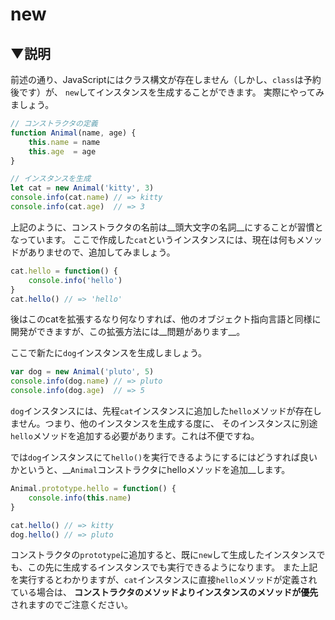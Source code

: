# new

## ▼説明

前述の通り、JavaScriptにはクラス構文が存在しません（しかし、`class`は予約後です）が、 `new`してインスタンスを生成することができます。
実際にやってみましょう。

```JavaScript
// コンストラクタの定義
function Animal(name, age) {
	this.name = name
	this.age  = age
}

// インスタンスを生成
let cat = new Animal('kitty', 3)
console.info(cat.name) // => kitty
console.info(cat.age)  // => 3
```

上記のように、コンストラクタの名前は__頭大文字の名詞__にすることが習慣となっています。
ここで作成した`cat`というインスタンスには、現在は何もメソッドがありませので、追加してみましょう。

```JavaScript
cat.hello = function() {
	console.info('hello')
}
cat.hello() // => 'hello'
```

後はこのcatを拡張するなり何なりすれば、他のオブジェクト指向言語と同様に開発ができますが、この拡張方法には__問題があります__。

ここで新たに`dog`インスタンスを生成しましょう。

```JavaScript
var dog = new Animal('pluto', 5)
console.info(dog.name) // => pluto
console.info(dog.age)  // => 5
```

`dog`インスタンスには、先程`cat`インスタンスに追加した`hello`メソッドが存在しません。つまり、他のインスタンスを生成する度に、
そのインスタンスに別途`hello`メソッドを追加する必要があります。これは不便ですね。

では`dog`インスタンスにて`hello()`を実行できるようにするにはどうすれば良いかというと、__`Animal`コンストラクタにhelloメソッドを追加__します。

```JavaScript
Animal.prototype.hello = function() {
	console.info(this.name)
}

cat.hello() // => kitty
dog.hello() // => pluto
```

コンストラクタの`prototype`に追加すると、既に`new`して生成したインスタンスでも、この先に生成するインスタンスでも実行できるようになります。
また上記を実行するとわかりますが、`cat`インスタンスに直接`hello`メソッドが定義されている場合は、
__コンストラクタのメソッドよりインスタンスのメソッドが優先__ されますのでご注意ください。

